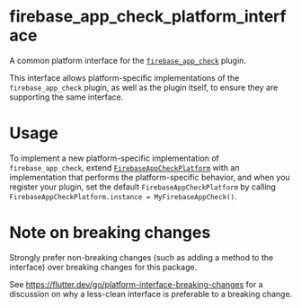 # firebase_app_check_platform_interface

A common platform interface for the [`firebase_app_check`][1] plugin.

This interface allows platform-specific implementations of the `firebase_app_check`
plugin, as well as the plugin itself, to ensure they are supporting the
same interface.

# Usage

To implement a new platform-specific implementation of `firebase_app_check`, extend
[`FirebaseAppCheckPlatform`][2] with an implementation that performs the
platform-specific behavior, and when you register your plugin, set the default
`FirebaseAppCheckPlatform` by calling
`FirebaseAppCheckPlatform.instance = MyFirebaseAppCheck()`.

# Note on breaking changes

Strongly prefer non-breaking changes (such as adding a method to the interface)
over breaking changes for this package.

See https://flutter.dev/go/platform-interface-breaking-changes for a discussion
on why a less-clean interface is preferable to a breaking change.

[1]: ../firebase_app_check
[2]: lib/firebase_app_check_platform_interface.dart
